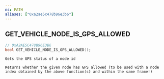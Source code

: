 ```yaml
---
ns: PATH
aliases: ["0xa2ae5c478b96e3b6"]
---
```

## GET_VEHICLE_NODE_IS_GPS_ALLOWED

```c
// 0xA2AE5C478B96E3B6
bool GET_VEHICLE_NODE_IS_GPS_ALLOWED();
```

```
Gets the GPS status of a node id

Returns whether the given node has GPS allowed (to be used with a node index obtained by the above function(s) and within the same frame!)
```
